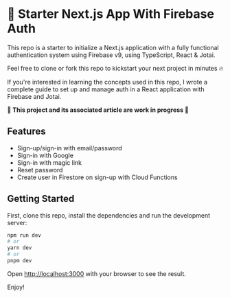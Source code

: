 # 🚀 Starter Next.js App With Firebase Auth

This repo is a starter to initialize a Next.js application with a fully functional authentication system using Firebase v9, using TypeScript, React & Jotai.

Feel free to clone or fork this repo to kickstart your next project in minutes 🔥

If you're interested in learning the concepts used in this repo, I wrote a complete guide to set up and manage auth in a React application with Firebase and Jotai.

**🚧 This project and its associated article are work in progress 🚧**

## Features
- Sign-up/sign-in with email/password
- Sign-in with Google
- Sign-in with magic link
- Reset password
- Create user in Firestore on sign-up with Cloud Functions

## Getting Started

First, clone this repo, install the dependencies and run the development server:

```bash
npm run dev
# or
yarn dev
# or
pnpm dev
```

Open [http://localhost:3000](http://localhost:3000) with your browser to see the result.


Enjoy!